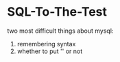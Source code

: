 # SQL-To-The-Test

two most difficult things about mysql:
1. remembering syntax
2. whether to put '' or not
